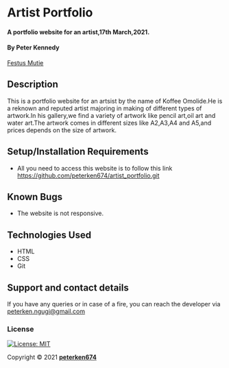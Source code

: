 # Artist Portfolio
#### A portfolio website for an artist,17th March,2021.
#### By **Peter Kennedy**
<a href="https://github.com/FestusMutie">Festus Mutie</a>
## Description
This is a portfolio website for an artsist by the name of Koffee Omolide.He is a reknown and reputed artist majoring in making of different types of artwork.In his gallery,we find a variety of artwork like pencil art,oil art and water art.The artwork comes in different sizes like A2,A3,A4 and A5,and prices depends on the size of artwork.

## Setup/Installation Requirements
* All you need to access this website is to follow this link https://github.com/peterken674/artist_portfolio.git
## Known Bugs
* The website is not responsive.
## Technologies Used
- HTML
- CSS
- Git
## Support and contact details
If you have any queries or in case of a fire, you can reach the developer via [peterken.ngugi@gmail.com](mailto:peterken.ngugi@gmail.com)
### License
 [![License: MIT](https://img.shields.io/badge/License-MIT-yellow.svg)](/LICENSE)

Copyright &copy; 2021 **[peterken674](www.github.com/peterken674)**